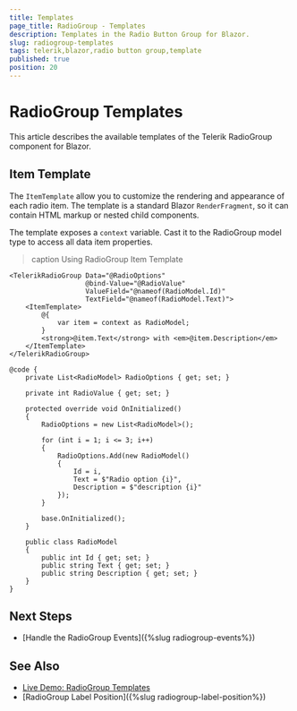 ```yaml
---
title: Templates
page_title: RadioGroup - Templates
description: Templates in the Radio Button Group for Blazor.
slug: radiogroup-templates
tags: telerik,blazor,radio button group,template
published: true
position: 20
---
```


# RadioGroup Templates

This article describes the available templates of the Telerik RadioGroup component for Blazor.

## Item Template

The `ItemTemplate` allow you to customize the rendering and appearance of each radio item. The template is a standard Blazor `RenderFragment`, so it can contain HTML markup or nested child components.

The template exposes a `context` variable. Cast it to the RadioGroup model type to access all data item properties.

>caption Using RadioGroup Item Template

````RAZOR
<TelerikRadioGroup Data="@RadioOptions"
                   @bind-Value="@RadioValue"
                   ValueField="@nameof(RadioModel.Id)"
                   TextField="@nameof(RadioModel.Text)">
    <ItemTemplate>
        @{
            var item = context as RadioModel;
        }
        <strong>@item.Text</strong> with <em>@item.Description</em>
    </ItemTemplate>
</TelerikRadioGroup>

@code {
    private List<RadioModel> RadioOptions { get; set; }

    private int RadioValue { get; set; }

    protected override void OnInitialized()
    {
        RadioOptions = new List<RadioModel>();

        for (int i = 1; i <= 3; i++)
        {
            RadioOptions.Add(new RadioModel()
            {
                Id = i,
                Text = $"Radio option {i}",
                Description = $"description {i}"
            });
        }

        base.OnInitialized();
    }

    public class RadioModel
    {
        public int Id { get; set; }
        public string Text { get; set; }
        public string Description { get; set; }
    }
}
````

## Next Steps

* [Handle the RadioGroup Events]({%slug radiogroup-events%})

## See Also

* [Live Demo: RadioGroup Templates](https://demos.telerik.com/blazor-ui/radiogroup/templates)
* [RadioGroup Label Position]({%slug radiogroup-label-position%})
